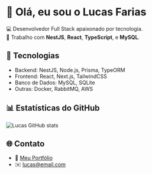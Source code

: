 # 👋 Olá, eu sou o Lucas Farias

💻 Desenvolvedor Full Stack apaixonado por tecnologia.  
🚀 Trabalho com **NestJS**, **React**, **TypeScript**, e **MySQL**.

## 🧠 Tecnologias
- Backend: NestJS, Node.js, Prisma, TypeORM  
- Frontend: React, Next.js, TailwindCSS  
- Banco de Dados: MySQL, SQLite  
- Outras: Docker, RabbitMQ, AWS

## 📊 Estatísticas do GitHub
![Lucas GitHub stats](https://github-readme-stats.vercel.app/api?username=lucasfarias&show_icons=true&theme=radical)

## 🌐 Contato
- 💼 [Meu Portfólio](https://seu-site.com)
- ✉️ [lucas@email.com](mailto:lucas@email.com)
